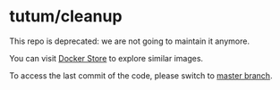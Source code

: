 tutum/cleanup
=============

This repo is deprecated: we are not going to maintain it anymore.

You can visit [Docker Store](https://store.docker.com) to explore similar images.

To access the last commit of the code, please switch to [master branch](https://github.com/tutumcloud/cleanup/tree/master).


